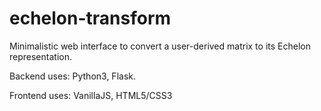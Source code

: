 # echelon-transform
Minimalistic web interface to convert a user-derived matrix to its Echelon representation.

  Backend uses: Python3, Flask. 

  Frontend uses: VanillaJS, HTML5/CSS3
